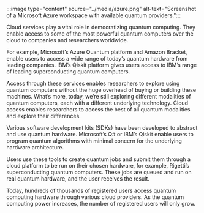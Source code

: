 
:::image type="content" source="../media/azure.png" alt-text="Screenshot of a Microsoft Azure workspace with available quantum providers.":::

Cloud services play a vital role in democratizing quantum computing. They enable access to some of the most powerful quantum computers over the cloud to companies and researchers worldwide.  

For example, Microsoft’s Azure Quantum platform and Amazon Bracket, enable users to access a wide range of today’s quantum hardware from leading companies. IBM’s Qiskit platform gives users access to IBM’s range of leading superconducting quantum computers.

Access through these services enables researchers to explore using quantum computers without the huge overhead of buying or building these machines. What’s more, today, we’re still exploring different modalities of quantum computers, each with a different underlying technology. Cloud access enables researchers to access the best of all quantum modalities and explore their differences.  

Various software development kits (SDKs) have been developed to abstract and use quantum hardware. Microsoft’s Q# or IBM’s Qiskit enable users to program quantum algorithms with minimal concern for the underlying hardware architecture.  

Users use these tools to create quantum jobs and submit them through a cloud platform to be run on their chosen hardware, for example, Rigetti’s superconducting quantum computers. These jobs are queued and run on real quantum hardware, and the user receives the result.

Today, hundreds of thousands of registered users access quantum computing hardware through various cloud providers. As the quantum computing power increases, the number of registered users will only grow.
